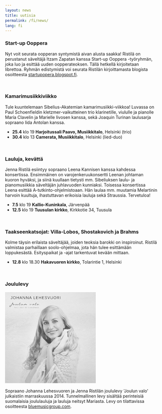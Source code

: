 ```yaml
---
layout: news
title: uutisia
permalink: /fi/news/
lang: fi
---
```


<!--
<img src="/images/jenna3.jpg" width="300px" alt="Jenna Ristilä" style="float: right; margin-left: 50px; margin-top: 25px;  ">
<h1>{{ page.title }}</h1>
-->

### Start-up Ooppera

Nyt voit seurata oopperan syntymistä aivan alusta saakka! Ristilä on perustanut säveltäjä Itzam Zapatan kanssa Start-up Ooppera -työryhmän, joka luo ja esittää uuden oopperateoksen. Tällä hetkellä kirjoitetaan librettoa. Ryhmän edistymistä voi seurata Ristilän kirjoittamasta blogista osoitteesta [startupopera.blogspot.fi](http://startupopera.blogspot.fi/).

<br/>

### Kamarimusiikkiviikko

Tule kuuntelemaan Sibelius-Akatemian kamarimusiikki-viikkoa! Luvassa on Paul Schoenfieldin kletzmer-vaikutteinen trio klarinetille, viululle ja pianolle María Clavelin ja Marielle Iivosen kanssa, sekä Joaquin Turinan laulusarja sopraano Iida Antolan kanssa.

- __25.4__ klo 19 __Harjoitussali Paavo, Musiikkitalo__, Helsinki (trio)
- __30.4__ klo 13 __Camerata, Musiikkitalo__, Helsinki (lied-duo)

<br/>

### Lauluja, kevättä

Jenna Ristilä esiintyy sopraano Leena Kannisen kanssa kahdessa konsertissa. Ensimmäinen on varojenkeruukonsertti Leenan johtaman kuoron hyväksi, ja siinä kuullaan tietysti mm. Sibeliuksen laulu- ja pianomusiikkia säveltäjän juhlavuoden kunniaksi. Toisessa konsertissa Leena esittää A-tutkinto-ohjelmistoaan. Hän laulaa mm. muutamia Melartinin harvoin kuultuja, ihastuttavan erikoisia lauluja sekä Straussia. Tervetuloa!

- __7.5__ klo 19 __Kallio-Kuninkala__, Järvenpää
- __12.5__ klo 19 __Tuusulan kirkko__, Kirkkotie 34, Tuusula

<br/>

### Taakseenkatsojat: Villa-Lobos, Shostakovich ja Brahms

Kolme täysin erilaista säveltäjää, joiden teoksia barokki on inspiroinut. Ristilä valmistaa parhaillaan soolo-ohjelmaa, jota hän tulee esittämään loppukesästä. Esityspaikat ja -ajat tarkentuvat kevään mittaan.

- __12.8__ klo 18.30 __Hakavuoren kirkko__, Tolarintie 1, Helsinki

<br/>

### Joululevy

![Christmas cd](/images/christmas_cd.jpg)

Sopraano Johanna Lehesvuoren ja Jenna Ristilän joululevy 'Joulun valo' julkaistiin marraskuussa 2014. Tunnelmallinen levy sisältää perinteisiä suomalaisia joululauluja ja lauluja neitsyt Mariasta. Levy on tilattavissa osoitteesta [bluemusicgroup.com](http://lightofchristmas.bluemusicgroup.com/). 
